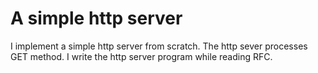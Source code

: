 # A simple http server 
I implement a simple http server from scratch. The http sever processes GET method. I write the http server program while reading RFC.







